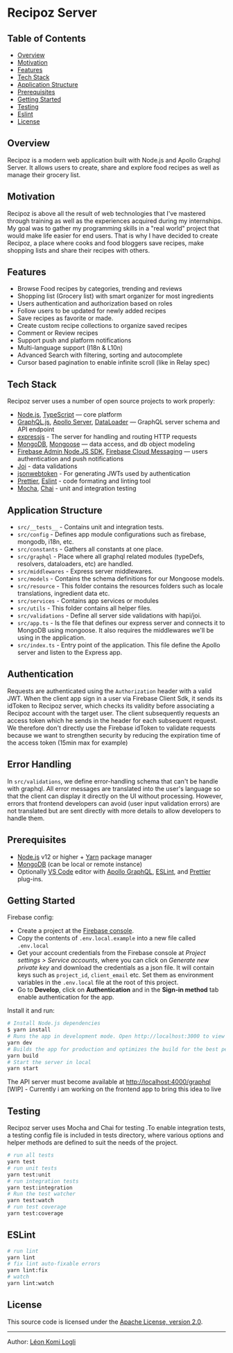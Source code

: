 # Recipoz Server


## Table of Contents

- [Overview](#overview)
- [Motivation](#motivation)
- [Features](#features)
- [Tech Stack](#tech-stack)
- [Application Structure](#application-structure)
- [Prerequisites](#prerequisites)
- [Getting Started](#getting-started)
- [Testing](#testing)
- [Eslint](#eslint)
- [License](#license)


## Overview

Recipoz is a modern web application built with Node.js and Apollo Graphql Server.
It allows users to create, share and explore food recipes as well as manage their grocery list.


## Motivation

Recipoz is above all the result of web technologies that I've mastered through training as well as the experiences acquired during my internships. My goal was to gather my programming skills in a "real world" project that would make life easier for end users. That is why I have decided to create Recipoz, a place where cooks and food bloggers save recipes, make shopping lists and share their recipes with others.


## Features

- Browse Food recipes by categories, trending and reviews
- Shopping list (Grocery list) with smart organizer for most ingredients
- Users authentication and authorization based on roles
- Follow users to be updated for newly added recipes
- Save recipes as favorite or made.
- Create custom recipe collections to organize saved recipes
- Comment or Review recipes
- Support push and platform notifications
- Multi-language support (I18n & L10n)
- Advanced Search with filtering, sorting and autocomplete
- Cursor based pagination to enable infinite scroll (like in Relay spec)


## Tech Stack

Recipoz server uses a number of open source projects to work properly:

- [Node.js](https://github.com/nodejs/node), [TypeScript](https://github.com/microsoft/TypeScript) — core platform
- [GraphQL.js](https://graphql.org/), [Apollo Server](https://github.com/apollographql/apollo-server), [DataLoader](https://github.com/graphql/dataloader) — GraphQL server schema and API endpoint
- [expressjs](https://github.com/expressjs/express) - The server for handling and routing HTTP requests
- [MongoDB](https://www.mongodb.com/), [Mongoose](https://github.com/Automattic/mongoose) — data access, and db object modeling
- [Firebase Admin Node.JS SDK](https://github.com/firebase/firebase-admin-node), [Firebase Cloud Messaging](https://firebase.google.com/docs/cloud-messaging/) — users authentication and push notifications
- [Joi](https://github.com/hapijs/joi) - data validations
- [jsonwebtoken](https://github.com/auth0/node-jsonwebtoken) - For generating JWTs used by authentication
- [Prettier](https://github.com/prettier/prettier), [Eslint](https://github.com/eslint/eslint) - code formating and linting tool
- [Mocha](https://github.com/mochajs/mocha), [Chai](https://github.com/chaijs/chai) - unit and integration testing


## Application Structure

- `src/__tests__` - Contains unit and integration tests.
- `src/config` - Defines app module configurations such as firebase, mongodb, i18n, etc.
- `src/constants` - Gathers all constants at one place.
- `src/graphql` - Place where all graphql related modules (typeDefs, resolvers, dataloaders, etc) are handled.
- `src/middlewares` - Express server middlewares.
- `src/models` - Contains the schema definitions for our Mongoose models.
- `src/resource` - This folder contains the resources folders such as locale translations, ingredient data etc.
- `src/services` - Contains app services or modules
- `src/utils` - This folder contains all helper files.
- `src/validations` - Define all server side validations with hapi/joi.
- `src/app.ts` - Is the file that defines our express server and connects it to MongoDB using mongoose. It also requires the middlewares we'll be using in the application.
- `src/index.ts` - Entry point of the application. This file define the Apollo server and listen to the Express app.


## Authentication

Requests are authenticated using the `Authorization` header with a valid JWT. When the client app sign in a user via Firebase Client Sdk, it sends its idToken to Recipoz server, which checks its validity before associating a Recipoz account with the target user. The client subsequently requests an access token which he sends in the header for each subsequent request. We therefore don't directly use the Firebase idToken to validate requests because we want to strengthen security by reducing the expiration time of the access token (15min max for example)


## Error Handling

In `src/validations`, we define error-handling schema that can't be handle with graphql. All error messages are translated into the user's language so that the client can display it directly on the UI without processing. However, errors that frontend developers can avoid (user input validation errors) are not translated but are sent directly with more details to allow developers to handle them.


## Prerequisites

- [Node.js](https://nodejs.org/en/) v12 or higher + [Yarn](https://yarnpkg.com/) package manager
- [MongoDB](https://www.mongodb.com/) (can be local or remote instance)
- Optionally [VS Code](https://code.visualstudio.com/) editor with [Apollo GraphQL](https://marketplace.visualstudio.com/items?itemName=apollographql.vscode-apollo), [ESLint](https://marketplace.visualstudio.com/items?itemName=dbaeumer.vscode-eslint), and [Prettier](https://marketplace.visualstudio.com/items?itemName=esbenp.prettier-vscode) plug-ins.


## Getting Started

Firebase config:

- Create a project at the [Firebase console](https://console.firebase.google.com/).
- Copy the contents of `.env.local.example` into a new file called `.env.local`
- Get your account credentials from the Firebase console at _Project settings > Service accounts_, where you can click on _Generate new private key_ and download the credentials as a json file. It will contain keys such as `project_id`, `client_email` etc. Set them as environment variables in the `.env.local` file at the root of this project.
- Go to **Develop**, click on **Authentication** and in the **Sign-in method** tab enable authentication for the app.

Install it and run:

```bash
# Install Node.js dependencies
$ yarn install
# Runs the app in development mode. Open http://localhost:3000 to view it in the browser.
yarn dev
# Builds the app for production and optimizes the build for the best performance.
yarn build
# Start the server in local
yarn start
```

The API server must become available at [http://localhost:4000/graphql](http://localhost:4000/graphql)
[WIP] - Currently i am working on the frontend app to bring this idea to live

## Testing

Recipoz server uses Mocha and Chai for testing .To enable integration tests, a testing config file is included in tests directory, where various options and helper methods are defined to suit the needs of the project.

```bash
# run all tests
yarn test
# run unit tests
yarn test:unit
# run integration tests
yarn test:integration
# Run the test watcher
yarn test:watch
# run test coverage
yarn test:coverage
```

## ESLint

```bash
# run lint
yarn lint
# fix lint auto-fixable errors
yarn lint:fix
# watch
yarn lint:watch
```

## License

This source code is licensed under the [Apache License, version 2.0](http://www.apache.org/licenses/LICENSE-2.0).

---

Author: [Léon Komi Logli](https://www.linkedin.com/in/komi-logli-a51ba9151)
